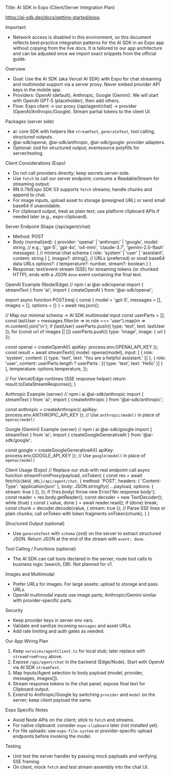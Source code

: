 Title: AI SDK in Expo (Client/Server Integration Plan)

https://ai-sdk.dev/docs/getting-started/expo

Important
- Network access is disabled in this environment, so this document reflects best‑practice integration patterns for the AI SDK in an Expo app without copying from the live docs. It is tailored to our app architecture and can be adjusted once we import exact snippets from the official guide.

Overview
- Goal: Use the AI SDK (aka Vercel AI SDK) with Expo for chat streaming and multimodal support via a server proxy. Never embed provider API keys in the mobile app.
- Providers: OpenAI (default), Anthropic, Google (Gemini). We will start with OpenAI GPT‑5 (placeholder), then add others.
- Flow: Expo client → our proxy (/api/agent/chat) → provider (OpenAI/Anthropic/Google). Stream partial tokens to the client UI.

Packages (server side)
- ai: core SDK with helpers like `streamText`, `generateText`, tool calling, structured outputs.
- @ai-sdk/openai, @ai-sdk/anthropic, @ai-sdk/google: provider adapters.
- Optional: zod for structured output; eventsource polyfills for server/testing.

Client Considerations (Expo)
- Do not call providers directly; keep secrets server-side.
- Use `fetch` to call our server endpoint; consume a ReadableStream for streaming output.
- RN 0.79/Expo SDK 53 supports `fetch` streams; handle chunks and append to chat.
- For image inputs, upload asset to storage (presigned URL) or send small base64 if unavoidable.
- For clipboard output, treat as plain text; use platform clipboard APIs if needed later (e.g., expo-clipboard).

Server Endpoint Shape (/api/agent/chat)
- Method: POST
- Body (normalized):
  {
    provider: 'openai' | 'anthropic' | 'google',
    model: string,            // e.g., 'gpt-5', 'gpt-4o', 'o4-mini', 'claude-3.7', 'gemini-2.0-flash'
    messages: [               // minimal chat schema
      { role: 'system' | 'user' | 'assistant', content: string }
    ],
    images?: string[],        // URLs (preferred) or small base64 data URLs
    options?: { temperature?: number, stream?: boolean }
  }
- Response: text/event-stream (SSE) for streaming tokens (or chunked HTTP); ends with a JSON `done` event containing the final text.

OpenAI Example (Node/Edge)
// npm i ai @ai-sdk/openai
import { streamText } from 'ai';
import { createOpenAI } from '@ai-sdk/openai';

export async function POST(req) {
  const { model = 'gpt-5', messages = [], images = [], options = {} } = await req.json();

  // Map our minimal schema → AI SDK multimodal input
  const userParts = [];
  const lastUser = messages.filter(m => m.role === 'user').map(m => m.content).join('\n');
  if (lastUser) userParts.push({ type: 'text', text: lastUser });
  for (const url of images || []) userParts.push({ type: 'image', image: { url } });

  const openai = createOpenAI({ apiKey: process.env.OPENAI_API_KEY });
  const result = await streamText({
    model: openai(model),
    input: [
      { role: 'system', content: [{ type: 'text', text: 'You are a helpful assistant.' }] },
      { role: 'user', content: userParts.length ? userParts : [{ type: 'text', text: 'Hello' }] }
    ],
    temperature: options.temperature,
  });

  // For Vercel/Edge runtimes (SSE response helper)
  return result.toDataStreamResponse();
}

Anthropic Example (server)
// npm i ai @ai-sdk/anthropic
import { streamText } from 'ai';
import { createAnthropic } from '@ai-sdk/anthropic';

const anthropic = createAnthropic({ apiKey: process.env.ANTHROPIC_API_KEY });
// Use `anthropic(model)` in place of `openai(model)`

Google (Gemini) Example (server)
// npm i ai @ai-sdk/google
import { streamText } from 'ai';
import { createGoogleGenerativeAI } from '@ai-sdk/google';

const google = createGoogleGenerativeAI({ apiKey: process.env.GOOGLE_API_KEY });
// Use `google(model)` in place of `openai(model)`

Client Usage (Expo)
// Replace our stub with real endpoint call
async function streamFromProxy(payload, onToken) {
  const res = await fetch(`${BASE_URL}/api/agent/chat`, {
    method: 'POST',
    headers: { 'Content-Type': 'application/json' },
    body: JSON.stringify({ ...payload, options: { stream: true } }),
  });
  if (!res.body) throw new Error('No response body');
  const reader = res.body.getReader();
  const decoder = new TextDecoder();
  while (true) {
    const { value, done } = await reader.read();
    if (done) break;
    const chunk = decoder.decode(value, { stream: true });
    // Parse SSE lines or plain chunks; call onToken with token fragments
    onToken(chunk);
  }
}

Structured Output (optional)
- Use `generateText` with `schema` (zod) on the server to extract structured JSON. Return JSON at the end of the stream with `event: done`.

Tool Calling / Functions (optional)
- The AI SDK can call tools declared in the server; route tool calls to business logic (search, DB). Not planned for v1.

Images and Multimodal
- Prefer URLs for images. For large assets: upload to storage and pass URLs.
- OpenAI multimodal inputs use image parts; Anthropic/Gemini similar with provider-specific parts.

Security
- Keep provider keys in server env vars.
- Validate and sanitize incoming `messages` and asset URLs.
- Add rate limiting and auth gates as needed.

Our App Wiring Plan
1) Keep `services/agentClient.ts` for local stub; later replace with `streamFromProxy` above.
2) Expose `/api/agent/chat` in the backend (Edge/Node). Start with OpenAI via AI SDK `streamText`.
3) Map Inputs/Agent selection to body payload (model, provider, messages, images[]).
4) Stream response tokens to the chat panel; expose final text for Clipboard output.
5) Extend to Anthropic/Google by switching `provider` and `model` on the server; keep client payload the same.

Expo Specific Notes
- Avoid Node APIs on the client; stick to `fetch` and streams.
- For native clipboard: consider `expo-clipboard` later (not installed yet).
- For file uploads: use `expo-file-system` or provider-specific upload endpoints before invoking the model.

Testing
- Unit test the server handler by passing mock payloads and verifying SSE framing.
- On client, mock `fetch` and test stream assembly into the chat UI.

